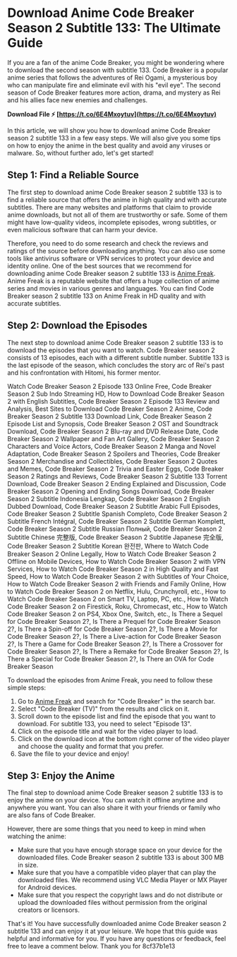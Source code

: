 # Download Anime Code Breaker Season 2 Subtitle 133: The Ultimate Guide
 
If you are a fan of the anime Code Breaker, you might be wondering where to download the second season with subtitle 133. Code Breaker is a popular anime series that follows the adventures of Rei Ogami, a mysterious boy who can manipulate fire and eliminate evil with his "evil eye". The second season of Code Breaker features more action, drama, and mystery as Rei and his allies face new enemies and challenges.
 
**Download File ⚡ [https://t.co/6E4Mxoytuv](https://t.co/6E4Mxoytuv)**


 
In this article, we will show you how to download anime Code Breaker season 2 subtitle 133 in a few easy steps. We will also give you some tips on how to enjoy the anime in the best quality and avoid any viruses or malware. So, without further ado, let's get started!
 
## Step 1: Find a Reliable Source
 
The first step to download anime Code Breaker season 2 subtitle 133 is to find a reliable source that offers the anime in high quality and with accurate subtitles. There are many websites and platforms that claim to provide anime downloads, but not all of them are trustworthy or safe. Some of them might have low-quality videos, incomplete episodes, wrong subtitles, or even malicious software that can harm your device.
 
Therefore, you need to do some research and check the reviews and ratings of the source before downloading anything. You can also use some tools like antivirus software or VPN services to protect your device and identity online. One of the best sources that we recommend for downloading anime Code Breaker season 2 subtitle 133 is [Anime Freak](https://www.animefreak.tv/). Anime Freak is a reputable website that offers a huge collection of anime series and movies in various genres and languages. You can find Code Breaker season 2 subtitle 133 on Anime Freak in HD quality and with accurate subtitles.
 
## Step 2: Download the Episodes
 
The next step to download anime Code Breaker season 2 subtitle 133 is to download the episodes that you want to watch. Code Breaker season 2 consists of 13 episodes, each with a different subtitle number. Subtitle 133 is the last episode of the season, which concludes the story arc of Rei's past and his confrontation with Hitomi, his former mentor.
 
Watch Code Breaker Season 2 Episode 133 Online Free,  Code Breaker Season 2 Sub Indo Streaming HD,  How to Download Code Breaker Season 2 with English Subtitles,  Code Breaker Season 2 Episode 133 Review and Analysis,  Best Sites to Download Code Breaker Season 2 Anime,  Code Breaker Season 2 Subtitle 133 Download Link,  Code Breaker Season 2 Episode List and Synopsis,  Code Breaker Season 2 OST and Soundtrack Download,  Code Breaker Season 2 Blu-ray and DVD Release Date,  Code Breaker Season 2 Wallpaper and Fan Art Gallery,  Code Breaker Season 2 Characters and Voice Actors,  Code Breaker Season 2 Manga and Novel Adaptation,  Code Breaker Season 2 Spoilers and Theories,  Code Breaker Season 2 Merchandise and Collectibles,  Code Breaker Season 2 Quotes and Memes,  Code Breaker Season 2 Trivia and Easter Eggs,  Code Breaker Season 2 Ratings and Reviews,  Code Breaker Season 2 Subtitle 133 Torrent Download,  Code Breaker Season 2 Ending Explained and Discussion,  Code Breaker Season 2 Opening and Ending Songs Download,  Code Breaker Season 2 Subtitle Indonesia Lengkap,  Code Breaker Season 2 English Dubbed Download,  Code Breaker Season 2 Subtitle Arabic Full Episodes,  Code Breaker Season 2 Subtitle Spanish Completo,  Code Breaker Season 2 Subtitle French Intégral,  Code Breaker Season 2 Subtitle German Komplett,  Code Breaker Season 2 Subtitle Russian Полный,  Code Breaker Season 2 Subtitle Chinese 完整版,  Code Breaker Season 2 Subtitle Japanese 完全版,  Code Breaker Season 2 Subtitle Korean 완전판,  Where to Watch Code Breaker Season 2 Online Legally,  How to Watch Code Breaker Season 2 Offline on Mobile Devices,  How to Watch Code Breaker Season 2 with VPN Services,  How to Watch Code Breaker Season 2 in High Quality and Fast Speed,  How to Watch Code Breaker Season 2 with Subtitles of Your Choice,  How to Watch Code Breaker Season 2 with Friends and Family Online,  How to Watch Code Breaker Season 2 on Netflix, Hulu, Crunchyroll, etc.,  How to Watch Code Breaker Season 2 on Smart TV, Laptop, PC, etc.,  How to Watch Code Breaker Season 2 on Firestick, Roku, Chromecast, etc.,  How to Watch Code Breaker Season 2 on PS4, Xbox One, Switch, etc.,  Is There a Sequel for Code Breaker Season 2?,  Is There a Prequel for Code Breaker Season 2?,  Is There a Spin-off for Code Breaker Season 2?,  Is There a Movie for Code Breaker Season 2?,  Is There a Live-action for Code Breaker Season 2?,  Is There a Game for Code Breaker Season 2?,  Is There a Crossover for Code Breaker Season 2?,  Is There a Remake for Code Breaker Season 2?,  Is There a Special for Code Breaker Season 2?,  Is There an OVA for Code Breaker Season
 
To download the episodes from Anime Freak, you need to follow these simple steps:
 
1. Go to [Anime Freak](https://www.animefreak.tv/) and search for "Code Breaker" in the search bar.
2. Select "Code Breaker (TV)" from the results and click on it.
3. Scroll down to the episode list and find the episode that you want to download. For subtitle 133, you need to select "Episode 13".
4. Click on the episode title and wait for the video player to load.
5. Click on the download icon at the bottom right corner of the video player and choose the quality and format that you prefer.
6. Save the file to your device and enjoy!

## Step 3: Enjoy the Anime
 
The final step to download anime Code Breaker season 2 subtitle 133 is to enjoy the anime on your device. You can watch it offline anytime and anywhere you want. You can also share it with your friends or family who are also fans of Code Breaker.
 
However, there are some things that you need to keep in mind when watching the anime:

- Make sure that you have enough storage space on your device for the downloaded files. Code Breaker season 2 subtitle 133 is about 300 MB in size.
- Make sure that you have a compatible video player that can play the downloaded files. We recommend using VLC Media Player or MX Player for Android devices.
- Make sure that you respect the copyright laws and do not distribute or upload the downloaded files without permission from the original creators or licensors.

That's it! You have successfully downloaded anime Code Breaker season 2 subtitle 133 and can enjoy it at your leisure. We hope that this guide was helpful and informative for you. If you have any questions or feedback, feel free to leave a comment below. Thank you for
 8cf37b1e13
 
